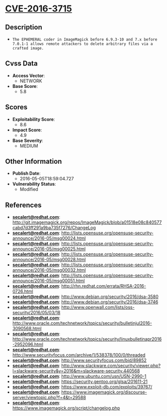 
# [CVE-2016-3715](http://git.imagemagick.org/repos/ImageMagick/blob/a01518e08c840577cabd7d3ff291a9ba735f7276/ChangeLog)

## Description

- `The EPHEMERAL coder in ImageMagick before 6.9.3-10 and 7.x before 7.0.1-1 allows remote attackers to delete arbitrary files via a crafted image.`

## Cvss Data

- **Access Vector**:
  - NETWORK
- **Base Score**:
  - 5.8

## Scores

- **Exploitability Score**:
  - 8.6
- **Impact Score**:
  - 4.9
- **Base Severity**:
  - MEDIUM

## Other Information

- **Publish Date**:
  - 2016-05-05T18:59:04.727
- **Vulnerability Status**:
  - Modified

## References

- **secalert@redhat.com**: http://git.imagemagick.org/repos/ImageMagick/blob/a01518e08c840577cabd7d3ff291a9ba735f7276/ChangeLog
- **secalert@redhat.com**: http://lists.opensuse.org/opensuse-security-announce/2016-05/msg00024.html
- **secalert@redhat.com**: http://lists.opensuse.org/opensuse-security-announce/2016-05/msg00025.html
- **secalert@redhat.com**: http://lists.opensuse.org/opensuse-security-announce/2016-05/msg00028.html
- **secalert@redhat.com**: http://lists.opensuse.org/opensuse-security-announce/2016-05/msg00032.html
- **secalert@redhat.com**: http://lists.opensuse.org/opensuse-security-announce/2016-05/msg00051.html
- **secalert@redhat.com**: http://rhn.redhat.com/errata/RHSA-2016-0726.html
- **secalert@redhat.com**: http://www.debian.org/security/2016/dsa-3580
- **secalert@redhat.com**: http://www.debian.org/security/2016/dsa-3746
- **secalert@redhat.com**: http://www.openwall.com/lists/oss-security/2016/05/03/18
- **secalert@redhat.com**: http://www.oracle.com/technetwork/topics/security/bulletinjul2016-3090568.html
- **secalert@redhat.com**: http://www.oracle.com/technetwork/topics/security/linuxbulletinapr2016-2952096.html
- **secalert@redhat.com**: http://www.securityfocus.com/archive/1/538378/100/0/threaded
- **secalert@redhat.com**: http://www.securityfocus.com/bid/89852
- **secalert@redhat.com**: http://www.slackware.com/security/viewer.php?l=slackware-security&y=2016&m=slackware-security.440568
- **secalert@redhat.com**: http://www.ubuntu.com/usn/USN-2990-1
- **secalert@redhat.com**: https://security.gentoo.org/glsa/201611-21
- **secalert@redhat.com**: https://www.exploit-db.com/exploits/39767/
- **secalert@redhat.com**: https://www.imagemagick.org/discourse-server/viewtopic.php?f=4&t=29588
- **secalert@redhat.com**: https://www.imagemagick.org/script/changelog.php
